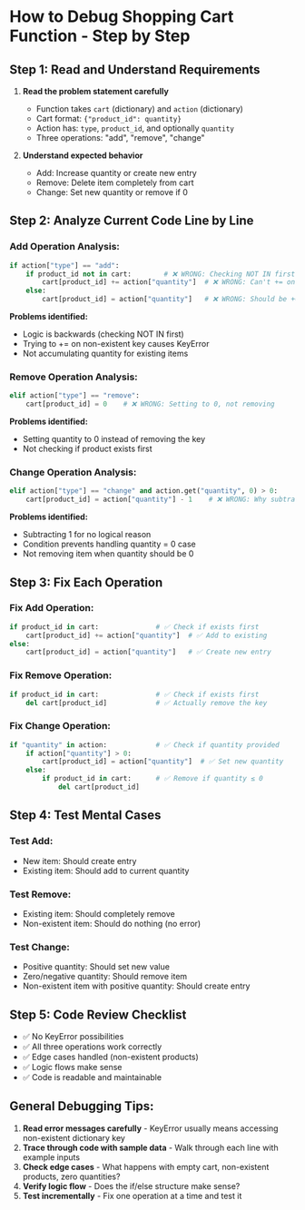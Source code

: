 # How to Debug Shopping Cart Function - Step by Step

## Step 1: Read and Understand Requirements
1. **Read the problem statement carefully**
   - Function takes `cart` (dictionary) and `action` (dictionary)
   - Cart format: `{"product_id": quantity}`
   - Action has: `type`, `product_id`, and optionally `quantity`
   - Three operations: "add", "remove", "change"

2. **Understand expected behavior**
   - Add: Increase quantity or create new entry
   - Remove: Delete item completely from cart
   - Change: Set new quantity or remove if 0

## Step 2: Analyze Current Code Line by Line

### Add Operation Analysis:
```python
if action["type"] == "add":
    if product_id not in cart:        # ❌ WRONG: Checking NOT IN first
        cart[product_id] += action["quantity"]  # ❌ WRONG: Can't += on non-existent key
    else:
        cart[product_id] = action["quantity"]   # ❌ WRONG: Should be += for existing items
```

**Problems identified:**
- Logic is backwards (checking NOT IN first)
- Trying to += on non-existent key causes KeyError
- Not accumulating quantity for existing items

### Remove Operation Analysis:
```python
elif action["type"] == "remove":
    cart[product_id] = 0    # ❌ WRONG: Setting to 0, not removing
```

**Problems identified:**
- Setting quantity to 0 instead of removing the key
- Not checking if product exists first

### Change Operation Analysis:
```python
elif action["type"] == "change" and action.get("quantity", 0) > 0:
    cart[product_id] = action["quantity"] - 1    # ❌ WRONG: Why subtract 1?
```

**Problems identified:**
- Subtracting 1 for no logical reason
- Condition prevents handling quantity = 0 case
- Not removing item when quantity should be 0

## Step 3: Fix Each Operation

### Fix Add Operation:
```python
if product_id in cart:              # ✅ Check if exists first
    cart[product_id] += action["quantity"]  # ✅ Add to existing
else:
    cart[product_id] = action["quantity"]   # ✅ Create new entry
```

### Fix Remove Operation:
```python
if product_id in cart:              # ✅ Check if exists first
    del cart[product_id]            # ✅ Actually remove the key
```

### Fix Change Operation:
```python
if "quantity" in action:            # ✅ Check if quantity provided
    if action["quantity"] > 0:
        cart[product_id] = action["quantity"]  # ✅ Set new quantity
    else:
        if product_id in cart:      # ✅ Remove if quantity ≤ 0
            del cart[product_id]
```

## Step 4: Test Mental Cases

### Test Add:
- New item: Should create entry
- Existing item: Should add to current quantity

### Test Remove:
- Existing item: Should completely remove
- Non-existent item: Should do nothing (no error)

### Test Change:
- Positive quantity: Should set new value
- Zero/negative quantity: Should remove item
- Non-existent item with positive quantity: Should create entry

## Step 5: Code Review Checklist

- ✅ No KeyError possibilities
- ✅ All three operations work correctly
- ✅ Edge cases handled (non-existent products)
- ✅ Logic flows make sense
- ✅ Code is readable and maintainable

## General Debugging Tips:

1. **Read error messages carefully** - KeyError usually means accessing non-existent dictionary key
2. **Trace through code with sample data** - Walk through each line with example inputs
3. **Check edge cases** - What happens with empty cart, non-existent products, zero quantities?
4. **Verify logic flow** - Does the if/else structure make sense?
5. **Test incrementally** - Fix one operation at a time and test it
